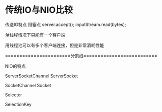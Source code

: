 # 传统IO与NIO比较


传送IO特点
阻塞点
server.accept();
inputStream.read(bytes);

单线程情况下只能有一个客户端


用线程池可以有多个客户端连接，但是非常消耗性能


=======================分割线==========================

NIO的特点

ServerSocketChannel	ServerSocket

SocketChannel		Socket

Selector

SelectionKey

